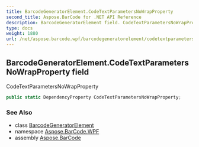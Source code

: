 ```yaml
---
title: BarcodeGeneratorElement.CodeTextParametersNoWrapProperty
second_title: Aspose.BarCode for .NET API Reference
description: BarcodeGeneratorElement field. CodeTextParametersNoWrapProperty
type: docs
weight: 1880
url: /net/aspose.barcode.wpf/barcodegeneratorelement/codetextparametersnowrapproperty/
---
```

## BarcodeGeneratorElement.CodeTextParametersNoWrapProperty field

CodeTextParametersNoWrapProperty

```csharp
public static DependencyProperty CodeTextParametersNoWrapProperty;
```

### See Also

* class [BarcodeGeneratorElement](../)
* namespace [Aspose.BarCode.WPF](../../barcodegeneratorelement/)
* assembly [Aspose.BarCode](../../../)


